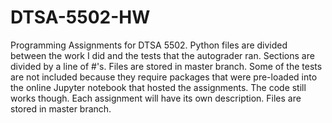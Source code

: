 # DTSA-5502-HW

Programming Assignments for DTSA 5502. Python files are divided between the work I did and the tests that the autograder ran. Sections are divided by a line of #'s. Files are stored in master branch. Some of the tests are not included because they require packages that were pre-loaded into the online Jupyter notebook that hosted the assignments. The code still works though. Each assignment will have its own description. Files are stored in master branch.
